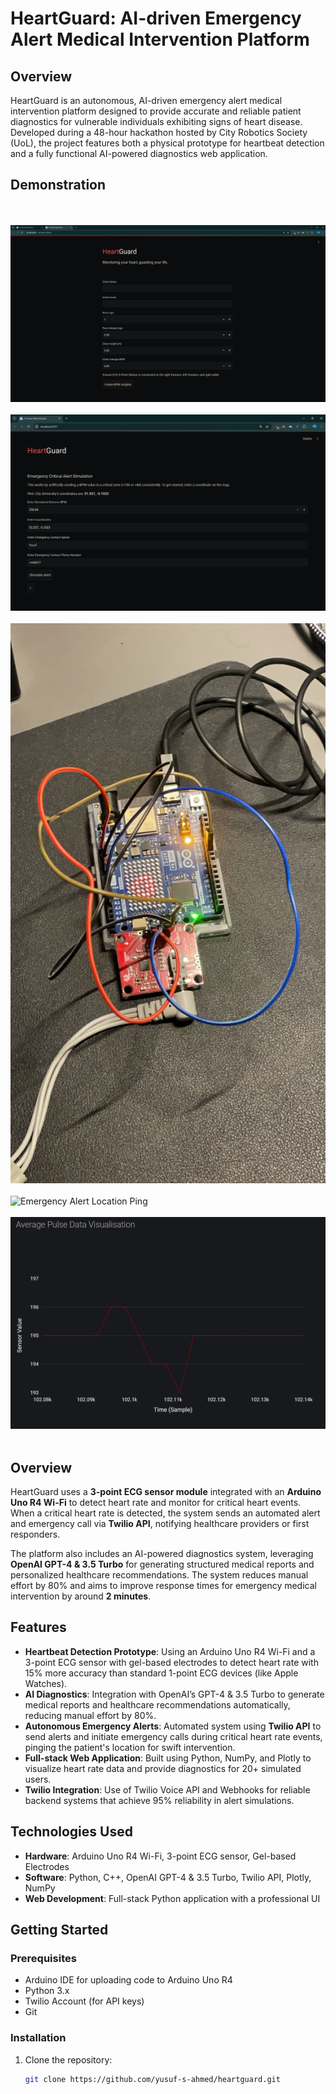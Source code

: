 # HeartGuard: AI-driven Emergency Alert Medical Intervention Platform

## Overview
HeartGuard is an autonomous, AI-driven emergency alert medical intervention platform designed to provide accurate and reliable patient diagnostics for vulnerable individuals exhibiting signs of heart disease. Developed during a 48-hour hackathon hosted by City Robotics Society (UoL), the project features both a physical prototype for heartbeat detection and a fully functional AI-powered diagnostics web application.

## Demonstration
<br></br>
![Landing Page](landing.png)
<br></br>
![Critical Alert Simulation](simulation.png)
<br></br>
![Arduino Uno R4 Wi-Fi, ECG Module & 3-Point Electrodes](arduino.JPG)
<br></br>
![Emergency Alert Location Ping](map.jpeg)
<br></br>
![Data Visualisation](visualisation.png)
<br></br>

## Overview

HeartGuard uses a **3-point ECG sensor module** integrated with an **Arduino Uno R4 Wi-Fi** to detect heart rate and monitor for critical heart events. When a critical heart rate is detected, the system sends an automated alert and emergency call via **Twilio API**, notifying healthcare providers or first responders.

The platform also includes an AI-powered diagnostics system, leveraging **OpenAI GPT-4 & 3.5 Turbo** for generating structured medical reports and personalized healthcare recommendations. The system reduces manual effort by 80% and aims to improve response times for emergency medical intervention by around **2 minutes**.

## Features

- **Heartbeat Detection Prototype**: Using an Arduino Uno R4 Wi-Fi and a 3-point ECG sensor with gel-based electrodes to detect heart rate with 15% more accuracy than standard 1-point ECG devices (like Apple Watches).
- **AI Diagnostics**: Integration with OpenAI’s GPT-4 & 3.5 Turbo to generate medical reports and healthcare recommendations automatically, reducing manual effort by 80%.
- **Autonomous Emergency Alerts**: Automated system using **Twilio API** to send alerts and initiate emergency calls during critical heart rate events, pinging the patient's location for swift intervention.
- **Full-stack Web Application**: Built using Python, NumPy, and Plotly to visualize heart rate data and provide diagnostics for 20+ simulated users.
- **Twilio Integration**: Use of Twilio Voice API and Webhooks for reliable backend systems that achieve 95% reliability in alert simulations.

## Technologies Used

- **Hardware**: Arduino Uno R4 Wi-Fi, 3-point ECG sensor, Gel-based Electrodes
- **Software**: Python, C++, OpenAI GPT-4 & 3.5 Turbo, Twilio API, Plotly, NumPy
- **Web Development**: Full-stack Python application with a professional UI

## Getting Started

### Prerequisites

- Arduino IDE for uploading code to Arduino Uno R4
- Python 3.x
- Twilio Account (for API keys)
- Git

### Installation

1. Clone the repository:
   ```bash
   git clone https://github.com/yusuf-s-ahmed/heartguard.git

